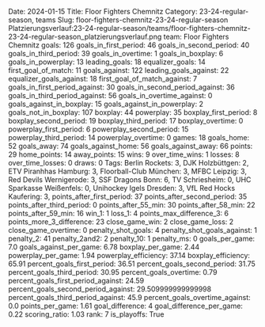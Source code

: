 Date: 2024-01-15
Title: Floor Fighters Chemnitz
Category: 23-24-regular-season, teams
Slug: floor-fighters-chemnitz-23-24-regular-season
Platzierungsverlauf:23-24-regular-season/teams/floor-fighters-chemnitz-23-24-regular-season_platzierungsverlauf.png
team: Floor Fighters Chemnitz
goals: 126
goals_in_first_period: 46
goals_in_second_period: 40
goals_in_third_period: 39
goals_in_overtime: 1
goals_in_boxplay: 6
goals_in_powerplay: 13
leading_goals: 18
equalizer_goals: 14
first_goal_of_match: 11
goals_against: 122
leading_goals_against: 22
equalizer_goals_against: 18
first_goal_of_match_against: 7
goals_in_first_period_against: 30
goals_in_second_period_against: 36
goals_in_third_period_against: 56
goals_in_overtime_against: 0
goals_against_in_boxplay: 15
goals_against_in_powerplay: 2
goals_not_in_boxplay: 107
boxplay: 44
powerplay: 35
boxplay_first_period: 8
boxplay_second_period: 19
boxplay_third_period: 17
boxplay_overtime: 0
powerplay_first_period: 6
powerplay_second_period: 15
powerplay_third_period: 14
powerplay_overtime: 0
games: 18
goals_home: 52
goals_away: 74
goals_against_home: 56
goals_against_away: 66
points: 29
home_points: 14
away_points: 15
wins: 9
over_time_wins: 1
losses: 8
over_time_losses: 0
draws: 0
Tags:  Berlin Rockets: 3,  DJK Holzbüttgen: 2,  ETV Piranhhas Hamburg: 3,  Floorball-Club München: 3,  MFBC Leipzig: 3,  Red Devils Wernigerode: 3,  SSF Dragons Bonn: 6,  TV Schriesheim: 0,  UHC Sparkasse Weißenfels: 0,  Unihockey Igels Dresden: 3,  VfL Red Hocks Kaufering: 3,
points_after_first_period: 37
points_after_second_period: 35
points_after_third_period: 0
points_after_55_min: 30
points_after_58_min: 22
points_after_59_min: 16
win_1: 1
loss_1: 4
points_max_difference_3: 6
points_more_3_difference: 23
close_game_win: 2
close_game_loss: 2
close_game_overtime: 0
penalty_shot_goals: 4
penalty_shot_goals_against: 1
penalty_2: 41
penalty_2and2: 2
penalty_10: 1
penalty_ms: 0
goals_per_game: 7.0
goals_against_per_game: 6.78
boxplay_per_game: 2.44
powerplay_per_game: 1.94
powerplay_efficiency: 37.14
boxplay_efficiency: 65.91
percent_goals_first_period: 36.51
percent_goals_second_period: 31.75
percent_goals_third_period: 30.95
percent_goals_overtime: 0.79
percent_goals_first_period_against: 24.59
percent_goals_second_period_against: 29.509999999999998
percent_goals_third_period_against: 45.9
percent_goals_overtime_against: 0.0
points_per_game: 1.61
goal_difference: 4
goal_difference_per_game: 0.22
scoring_ratio: 1.03
rank: 7
is_playoffs: True
